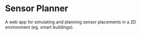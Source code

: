 # Sensor Planner

A web app for simulating and planning sensor placements in a 2D environment (eg. smart buildings).

